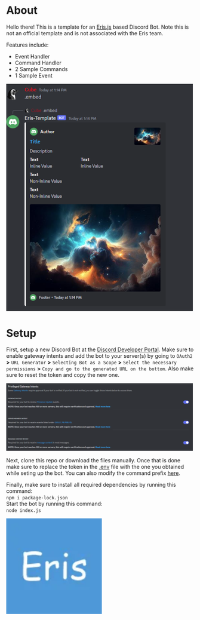 # About
Hello there! This is a template for an [Eris.js](https://abal.moe/Eris/) based Discord Bot. Note this is not an official template and is not associated with the Eris team.

Features include:
* Event Handler
* Command Handler
* 2 Sample Commands
* 1 Sample Event

<img src="img/preview.png" width="500"> <br>

# Setup
First, setup a new Discord Bot at the [Discord Developer Portal](https://discord.com/developers/applications). Make sure to enable gateway intents and add the bot to your server(s) by going to `OAuth2` **>** `URL Generator` **>** `Selecting Bot as a Scope` **>** `Select the necessary permissions` **>** `Copy and go to the generated URL on the bottom`. Also make sure to reset the token and copy the new one.<br>

<img src="img/gateway.png" width="500"> <br>

Next, clone this repo or download the files manually. Once that is done make sure to replace the token in the [.env](.env) file with the one you obtained while seting up the bot. You can also modify the command prefix [here](index.js#L33).

Finally, make sure to install all required dependencies by running this command: <br>
`npm i package-lock.json` <br>
Start the bot by running this command: <br>
`node index.js` <br>

![](img/eris.svg)